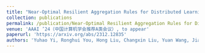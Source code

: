 ```yaml
---
title: "Near-Optimal Resilient Aggregation Rules for Distributed Learning Using 1-Center and 1-Mean Clustering with Outliers"
collection: publications
permalink: /publication/Near-Optimal Resilient Aggregation Rules for Distributed Learning Using 1-Center and 1-Mean Clustering with Outliers
venue: 'AAAI ’24（中国计算机学会推荐A类会议）, to appear'
paperurl: 'https://arxiv.org/abs/2312.12835'
authors: 'Yuhao Yi, Ronghui You, Hong Liu, Changxin Liu, Yuan Wang, Jiancheng Lv'
---
```

